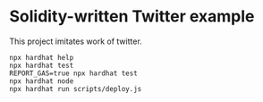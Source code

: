 # Solidity-written Twitter example
This project imitates work of twitter.

```shell
npx hardhat help
npx hardhat test
REPORT_GAS=true npx hardhat test
npx hardhat node
npx hardhat run scripts/deploy.js
```



